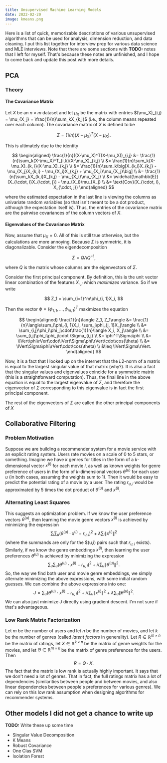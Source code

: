 ```yaml
---
title: Unsupervised Machine Learning Models
date: 2022-02-20
image: kmeans.png
---
```


Here is a list of quick, memorizable descriptions of various unsupervised algorithms that can be
used for analysis, dimension reduction, and data cleaning. I put this list together for interview
prep for various data science and MLE interviews.  Note that there are some sections with **TODO:**
notes that I left for myself.  That's because these notes are unfinished, and I hope to come back
and update this post with more details.

## PCA

### Theory

#### The Covariance Matrix

Let $X$ be an $n\times m$ dataset and let $\mu_X$ be the matrix with entries
$(\mu_X)_{i,j} = \mu_{X_j} = \frac{1}{n}\sum_kX_{k,j}$ (i.e., the column means
repeated over each column). The covariance matrix of $X$ is defined to be

$$
\Sigma = (1/n)(X-\mu_X)^T(X-\mu_X).
$$

This is ultimately due to the identity

$$
\begin{aligned}
\frac{1}{n}((X-\mu_X)^T(X-\mu_X))_{i,j}
&= \frac{1}{n}\sum_k(X-\mu_X)^T_{i,k}(X-\mu_X)_{k,j} \\
&= \frac{1}{n}\sum_k(X-\mu_X)_{k, i}(X-\mu_X)_{k,j} \\
&= \frac{1}{n}\sum_k\big[X_{k,i}X_{k,j} - \mu_{X_j}X_{k,i} - \mu_{X_i}X_{k,j} +
\mu_{X_i}\mu_{X_j}\big] \\
&= \frac{1}{n}\sum_kX_{k,i}X_{k,j} - \mu_{X_i}\mu_{X_j} \\
&= \widehat{\mathbb{E}}(X_{\cdot, i}X_{\cdot, j}) - \mu_{X_i}\mu_{X_j} \\
&= \text{Cov}(X_{\cdot, i}, X_{\cdot, j})
\end{aligned}
$$

where the estimated expectation in the last line is viewing the columns as
univariate random variables (so that isn't meant to be a dot product, although
the expectation itself is). Thus, the entries of the covariance matrix are the
pairwise covariances of the column vectors of $X$.

#### Eigenvalues of the Covariance Matrix

Now, assume that $\mu_X = 0$. All of this is still true otherwise, but the
calculations are more annoying. Because $\Sigma$ is symmetric, it is
diagonalizable. Consider the eigendecomposition

$$
\Sigma = Q\Lambda Q^{-1},
$$

where $Q$ is the matrix whose columns are the eigenvectors of $\Sigma$.

Consider the first principal component. By definition, this is the unit vector
linear combination of the features $X_{\cdot, i}$ which _maximizes_ variance.
So if we write

$$
Z_1 = \sum_{i=1}^m\phi_{i, 1}X_i,
$$

Then the vector $\phi = (\phi_{1,1}, \ldots, \phi_{m, 1})^T$ maximizes the
equation

$$
\begin{aligned}
\frac{1}{n}\langle Z_1, Z_1\rangle &= \frac{1}{n}\langle\sum_i\phi_{i, 1}X_i,
\sum_j\phi_{j, 1}X_j\rangle \\
&= \sum_{i,j}\phi_i\phi_j\cdot\frac{1}{n}\langle X_i, X_j\rangle \\
&= \sum_{i,j}\phi_i\phi_j\cdot \Sigma_{i,j} \\
&= \phi^T\Sigma\phi \\
&= \lVert\phi\rVert\cdot\lVert\Sigma\phi\rVert\cdot\cos(\theta) \\
&= \lVert\Sigma\phi\rVert\cdot\cos(\theta) \\
&\leq \lVert\Sigma\rVert.
\end{aligned}
$$

Now, it is a fact that I looked up on the internet that the $L2$-norm of a
matrix is equal to the largest singular value of that matrix (why?). It is also
a fact that the singular values and eigenvalues coincide for a symmetric matrix
(this is a straightforward computation). Thus, the final line in the above
equation is equal to the largest eigenvalue of $\Sigma$, and therefore the
eigenvector of $\Sigma$ corresponding to this eigenvalue is in fact the first
principal component.

The rest of the eigenvectors of $\Sigma$ are called the other principal
components of $X$

## Collaborative Filtering

### Problem Motivation

Suppose we are building a recommender system for a movie service with an
explicit rating system.  Users rate movies on a scale of 0 to 5 stars, or
something.  Imagine we have $k$ genres for titles in the form of a
$k$-dimensional vector $x^{(i)}$ for each movie $i$, as well as known weights
for genre preference of users in the form of $k$-dimensional vectors
$\theta^{(u)}$ for each user $u$ (in both cases, assuming the weights sum to 1).
Then it would be easy to predict the potential rating of a movie by a user.  The
rating $r_{u,i}$ would be approximated by 5 times the dot product of
$\theta^{(u)}$ and $x^{(i)}$.

### Alternating Least Squares

This suggests an optimization problem.  If we know the user preference vectors
$\theta^{(u)}$, then learning the movie genre vectors $x^{(i)}$ is achieved by
minimizing the expression
$$
\sum_{i}\sum_{u}\big(\theta^{(u)}\cdot x^{(i)} - r_{u,i}\big)^2 + \lambda\sum_i\lVert x^{(i)}\rVert^2
$$
(where the summands are only for the $(u,i) pairs such that $r_{u,i}$ exists).
Similarly, if we know the genre embeddings $x^{(i)}$, then learning the user
preferences $\theta^{(u)}$ is achieved by minimizing the expression
$$
\sum_{u}\sum_{u}\big(\theta^{(u)}\cdot x^{(i)} - r_{u,i}\big)^2 + \lambda\sum_u\lVert \theta^{(u)}\rVert^2.
$$
So, the way we find both user and movie genre embeddings, we simply alternate
minimizing the above expressions, with some initial random guesses.  We can
combine the above expressions into one:
$$
J = \sum_{u}\big(\theta^{(u)}\cdot x^{(i)} - r_{u,i}\big)^2 + \lambda\sum_u\lVert x^{(i)}\rVert^2 + \lambda\sum_u\lVert \theta^{(u)}\rVert^2.
$$
We can also just minimize $J$ directly using gradient descent.  I'm not sure if
that's advantageous.

### Low Rank Matrix Factorization

Let $m$ be the number of users and let $n$ be the number of movies, and let $k$
be the number of genres (called _latent factors_ in generality).  Let
$R\in\mathbb{R}^{m\times n}$ be the matrix of ratings, let
$X\in\mathbb{R}^{k\times n}$ be the matrix of genre weights for the movies, and
let $\Theta\in\mathbb{R}^{m\times k}$ be the matrix of genre preferences for the
users.  Then
$$
R = \Theta\cdot X.
$$
The fact that the matrix is low rank is actually highly important.  It says that
we don't need a lot of genres.  That in fact, the full ratings matrix has a lot
of dependencies (similarities between people and between movies, and also linear
dependencies between people's preferences for various genres).  We can rely on
this low rank assumption when designing algorithms for recommender systems.

## Other models I did not get a chance to write up

**TODO:** Write these up some time

* Singular Value Decomposition
* K Means
* Robust Covariance
* One Clas SVM
* Isolation Forest
